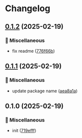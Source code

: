 # Changelog

## [0.1.2](https://github.com/Arcadis-Intelligence/gomphplate/compare/v0.1.1...v0.1.2) (2025-02-19)


### 🧹 Miscellaneous

* fix readme ([776f66b](https://github.com/Arcadis-Intelligence/gomphplate/commit/776f66b07c349c8363e89914dfb369f031c35bea))

## [0.1.1](https://github.com/Arcadis-Intelligence/gomphplate/compare/v0.1.0...v0.1.1) (2025-02-19)


### 🧹 Miscellaneous

* update package name ([aea8a1a](https://github.com/Arcadis-Intelligence/gomphplate/commit/aea8a1a9609e283c4ab649bda68b388f7e422d93))

## 0.1.0 (2025-02-19)


### 🧹 Miscellaneous

* init ([719efff](https://github.com/Arcadis-Intelligence/gomphplate/commit/719efff7f84cbe484f280d60b8f8af08af1fe394))

